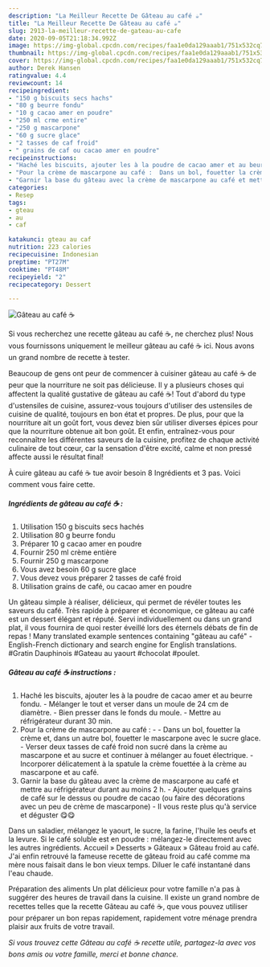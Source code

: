 ```yaml
---
description: "La Meilleur Recette De Gâteau au café ☕"
title: "La Meilleur Recette De Gâteau au café ☕"
slug: 2913-la-meilleur-recette-de-gateau-au-cafe
date: 2020-09-05T21:18:34.992Z
image: https://img-global.cpcdn.com/recipes/faa1e0da129aaab1/751x532cq70/gateau-au-cafe-☕-photo-principale-de-la-recette.jpg
thumbnail: https://img-global.cpcdn.com/recipes/faa1e0da129aaab1/751x532cq70/gateau-au-cafe-☕-photo-principale-de-la-recette.jpg
cover: https://img-global.cpcdn.com/recipes/faa1e0da129aaab1/751x532cq70/gateau-au-cafe-☕-photo-principale-de-la-recette.jpg
author: Derek Hansen
ratingvalue: 4.4
reviewcount: 14
recipeingredient:
- "150 g biscuits secs hachs"
- "80 g beurre fondu"
- "10 g cacao amer en poudre"
- "250 ml crme entire"
- "250 g mascarpone"
- "60 g sucre glace"
- "2 tasses de caf froid"
- " grains de caf ou cacao amer en poudre"
recipeinstructions:
- "Haché les biscuits, ajouter les à la poudre de cacao amer et au beurre fondu. Mélanger le tout et verser dans un moule de 24 cm de diamètre. Bien presser dans le fonds du moule. Mettre au réfrigérateur durant 30 min."
- "Pour la crème de mascarpone au café :  Dans un bol, fouetter la crème et, dans un autre bol, fouetter le mascarpone avec le sucre glace. Verser deux tasses de café froid non sucré dans la crème au mascarpone et au sucre et continuer à mélanger au fouet électrique. Incorporer délicatement à la spatule la crème fouettée à la crème au mascarpone et au café."
- "Garnir la base du gâteau avec la crème de mascarpone au café et mettre au réfrigérateur durant au moins 2 h. Ajouter quelques grains de café sur le dessus ou poudre de cacao (ou faire des décorations avec un peu de crème de mascarpone) Il vous reste plus qu&#39;à service et déguster 😋😋"
categories:
- Resep
tags:
- gteau
- au
- caf

katakunci: gteau au caf 
nutrition: 223 calories
recipecuisine: Indonesian
preptime: "PT27M"
cooktime: "PT48M"
recipeyield: "2"
recipecategory: Dessert

---
```



![Gâteau au café ☕](https://img-global.cpcdn.com/recipes/faa1e0da129aaab1/751x532cq70/gateau-au-cafe-☕-photo-principale-de-la-recette.jpg)

Si vous recherchez une recette gâteau au café ☕, ne cherchez plus! Nous vous fournissons uniquement le meilleur gâteau au café ☕ ici. Nous avons un grand nombre de recette à tester.

Beaucoup de gens ont peur de commencer à cuisiner gâteau au café ☕ de peur que la nourriture ne soit pas délicieuse. Il y a plusieurs choses qui affectent la qualité gustative de gâteau au café ☕! Tout d'abord du type d'ustensiles de cuisine, assurez-vous toujours d'utiliser des ustensiles de cuisine de qualité, toujours en bon état et propres. De plus, pour que la nourriture ait un goût fort, vous devez bien sûr utiliser diverses épices pour que la nourriture obtenue ait bon goût. Et enfin, entraînez-vous pour reconnaître les différentes saveurs de la cuisine, profitez de chaque activité culinaire de tout cœur, car la sensation d'être excité, calme et non pressé affecte aussi le résultat final!

<!--inarticleads1-->

À cuire gâteau au café ☕ tue avoir besoin 8 Ingrédients et 3 pas. Voici comment vous faire cette.

##### Ingrédients de gâteau au café ☕ :

1. Utilisation 150 g biscuits secs hachés
1. Utilisation 80 g beurre fondu
1. Préparer 10 g cacao amer en poudre
1. Fournir 250 ml crème entière
1. Fournir 250 g mascarpone
1. Vous avez besoin 60 g sucre glace
1. Vous devez vous préparer 2 tasses de café froid
1. Utilisation  grains de café, ou cacao amer en poudre


Un gâteau simple à réaliser, délicieux, qui permet de révéler toutes les saveurs du café. Très rapide à préparer et économique, ce gâteau au café est un dessert élégant et réputé. Servi individuellement ou dans un grand plat, il vous fournira de quoi rester éveillé lors des éternels débats de fin de repas ! Many translated example sentences containing &#34;gâteau au café&#34; - English-French dictionary and search engine for English translations. #Gratin Dauphinois #Gateau au yaourt #chocolat #poulet. 

<!--inarticleads2-->

##### Gâteau au café ☕ instructions :

1. Haché les biscuits, ajouter les à la poudre de cacao amer et au beurre fondu. - Mélanger le tout et verser dans un moule de 24 cm de diamètre. - Bien presser dans le fonds du moule. - Mettre au réfrigérateur durant 30 min.
1. Pour la crème de mascarpone au café : -  - Dans un bol, fouetter la crème et, dans un autre bol, fouetter le mascarpone avec le sucre glace. - Verser deux tasses de café froid non sucré dans la crème au mascarpone et au sucre et continuer à mélanger au fouet électrique. - Incorporer délicatement à la spatule la crème fouettée à la crème au mascarpone et au café.
1. Garnir la base du gâteau avec la crème de mascarpone au café et mettre au réfrigérateur durant au moins 2 h. - Ajouter quelques grains de café sur le dessus ou poudre de cacao (ou faire des décorations avec un peu de crème de mascarpone) - Il vous reste plus qu&#39;à service et déguster 😋😋


Dans un saladier, mélangez le yaourt, le sucre, la farine, l&#39;huile les oeufs et la levure. Si le café soluble est en poudre : mélangez-le directement avec les autres ingrédients. Accueil » Desserts » Gâteaux » Gâteau froid au café. J&#39;ai enfin retrouvé la fameuse recette de gâteau froid au café comme ma mère nous faisait dans le bon vieux temps. Diluer le café instantané dans l&#39;eau chaude. 

<!--inarticleads1-->

<p>
Préparation des aliments Un plat délicieux pour votre famille n'a pas à suggérer des heures de travail dans la cuisine. Il existe un grand nombre de recettes telles que la recette Gâteau au café ☕, que vous pouvez utiliser pour préparer un bon repas rapidement, rapidement votre ménage prendra plaisir aux fruits de votre travail.
</p>

<p>
<i>Si vous trouvez cette Gâteau au café ☕ recette utile, partagez-la avec vos bons amis ou votre famille, merci et bonne chance.</i>
</p>
